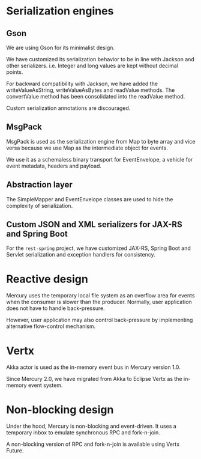 # Serialization engines

## Gson

We are using Gson for its minimalist design.

We have customized its serialization behavior to be in line with Jackson and other serializers. 
i.e. Integer and long values are kept without decimal points.

For backward compatibility with Jackson, we have added the writeValueAsString, writeValueAsBytes and readValue methods. 
The convertValue method has been consolidated into the readValue method.

Custom serialization annotations are discouraged.

## MsgPack

MsgPack is used as the serialization engine from Map to byte array and vice versa because we use Map as the 
intermediate object for events.

We use it as a schemaless binary transport for EventEnvelope, a vehicle for event metadata, headers and payload.

## Abstraction layer

The SimpleMapper and EventEnvelope classes are used to hide the complexity of serialization.

## Custom JSON and XML serializers for JAX-RS and Spring Boot

For the `rest-spring` project, we have customized JAX-RS, Spring Boot and Servlet serialization and exception 
handlers for consistency.

# Reactive design

Mercury uses the temporary local file system as an overflow area for events when the consumer is 
slower than the producer. Normally, user application does not have to handle back-pressure.

However, user application may also control back-pressure by implementing alternative flow-control mechanism.

# Vertx

Akka actor is used as the in-memory event bus in Mercury version 1.0.

Since Mercury 2.0, we have migrated from Akka to Eclipse Vertx as the in-memory event system.

# Non-blocking design

Under the hood, Mercury is non-blocking and event-driven. 
It uses a temporary inbox to emulate synchronous RPC and fork-n-join.

A non-blocking version of RPC and fork-n-join is available using Vertx Future.
